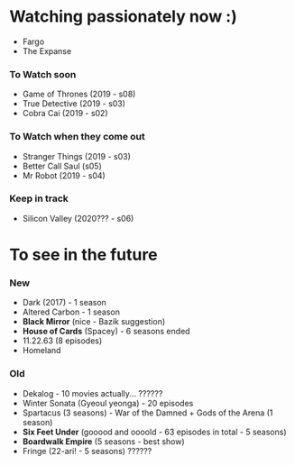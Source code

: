 # Watching passionately now :)
- Fargo
- The Expanse

### To Watch soon
- Game of Thrones (2019 - s08)
- True Detective (2019 - s03)
- Cobra Cai (2019 - s02)

### To Watch when they come out
- Stranger Things (2019 - s03)
- Better Call Saul (s05)
- Mr Robot (2019 - s04)

### Keep in track 
- Silicon Valley (2020??? - s06)

# To see in the future

### New

- Dark (2017) - 1 season
- Altered Carbon - 1 season
- **Black Mirror** (nice - Bazik suggestion)
- **House of Cards** (Spacey) - 6 seasons ended
- 11.22.63 (8 episodes)
- Homeland

### Old

- Dekalog - 10 movies actually... ??????
- Winter Sonata (Gyeoul yeonga) - 20 episodes
- Spartacus (3 seasons) - War of the Damned + Gods of the Arena (1 season)
- **Six Feet Under** (gooood and oooold - 63 episodes in total - 5 seasons)
- **Boardwalk Empire** (5 seasons - best show)
- Fringe (22-ari! - 5 seasons) ??????
